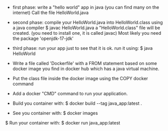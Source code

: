 * first phase: write a "hello world" app in java
	(you can find many on the internet)
	Call the file HelloWorld.java

* second phase: compile your HelloWorld.java into HelloWorld.class
	using a java compiler
	$ javac HelloWorld.java
	a "HelloWorld.class" file will be created.
	(you need to install one, it is called javac)
	Most likely you need the package 'openjdk-17-jdk'

* third phase: run your app just to see that it is ok.
	run it using:
	$ java HelloWorld

* Write a file called 'Dockerfile' with a FROM statement based
	on some docker image you find in docker hub which has a java
	virtual machine.

* Put the class file inside the docker image using the COPY docker command

* Add a docker "CMD" command to run your application.

* Build you container with:
	$ docker build --tag java_app:latest .

* See you container with:
	$ docker images

$ Run your container with:
	$ docker run java_app:latest 
